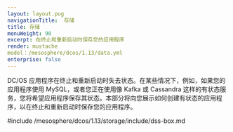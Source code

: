```yaml
---
layout: layout.pug
navigationTitle:  存储
title: 存储
menuWeight: 90
excerpt: 在终止和重新启动时保存您的应用程序
render: mustache
model：/mesosphere/dcos/1.13/data.yml
enterprise: false
---
```


DC/OS 应用程序在终止和重新启动时失去状态。在某些情况下，例如，如果您的应用程序使用 MySQL，或者您正在使用像 Kafka 或 Cassandra 这样的有状态服务，您将希望应用程序保存其状态。本部分将向您展示如何创建有状态的应用程序，以在终止和重新启动时保存您的应用程序。

#include /mesosphere/dcos/1.13/storage/include/dss-box.md
